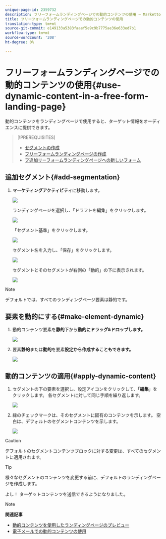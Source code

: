 ```yaml
---
unique-page-id: 2359732
description: フリーフォームランディングページでの動的コンテンツの使用 — Marketto Docs — 製品ドキュメント
title: フリーフォームランディングページでの動的コンテンツの使用
translation-type: tm+mt
source-git-commit: e149133a5383faaef5e9c9b7775ae36e633ed7b1
workflow-type: tm+mt
source-wordcount: '208'
ht-degree: 0%

---
```



# フリーフォームランディングページでの動的コンテンツの使用{#use-dynamic-content-in-a-free-form-landing-page}

動的コンテンツをランディングページで使用すると、ターゲット情報をオーディエンスに提供できます。

>[!PREREQUISITES]
>
>* [セグメントの作成](../../../../product-docs/personalization/segmentation-and-snippets/segmentation/create-a-segmentation.md)
>* [フリーフォームランディングページの作成](create-a-free-form-landing-page.md)
>* [フ追加リーフォームランディングページへの新しいフォーム](add-a-new-form-to-a-free-form-landing-page.md)

>



## 追加セグメント{#add-segmentation}

1. **マーケティングアクティビティ**&#x200B;に移動します。

   ![](assets/login-marketing-activities-2.png)

   ランディングページを選択し、「ドラフトを編集」をクリックします。

   ![](assets/landingpageeditdraft-1.jpg)

   「セグメント基準」をクリックします。

   ![](assets/image2014-9-17-12-3a8-3a46.png)

   セグメント名を入力し、「保存」をクリックします。

   ![](assets/image2014-9-17-12-3a8-3a53.png)

   セグメントとそのセグメントが右側の「動的」の下に表示されます。

   ![](assets/image2014-9-17-12-3a9-3a3.png)

>[!NOTE]
>
>デフォルトでは、すべてのランディングページ要素は静的です。

## 要素を動的にする{#make-element-dynamic}

1. 動的コンテンツ要素を&#x200B;**静的**&#x200B;下から&#x200B;**動的にドラッグ&amp;ドロップします。**

   ![](assets/image2014-9-17-12-3a10-3a8.png)

1. 要素&#x200B;**静的**&#x200B;または&#x200B;**動的**&#x200B;を要素&#x200B;**設定から作成することもできます。**

   ![](assets/image2014-9-17-12-3a10-3a14.png)

## 動的コンテンツの適用{#apply-dynamic-content}

1. セグメントの下の要素を選択し、設定アイコンをクリックして、「**編集**」をクリックします。 各セグメントに対して同じ手順を繰り返します。

   ![](assets/image2014-9-17-12-3a11-3a43.png)

1. 緑のチェックマークは、そのセグメントに固有のコンテンツを示します。 空白は、デフォルトのセグメントコンテンツを示します。

   ![](assets/image2014-9-17-12-3a12-3a52.png)

>[!CAUTION]
>
>デフォルトのセグメントコンテンツブロックに対する変更は、すべてのセグメントに適用されます。

>[!TIP]
>
>様々なセグメントのコンテンツを変更する前に、デフォルトのランディングページを作成します。

よし！ ターゲットコンテンツを送信できるようになりました。

>[!NOTE]
>
>**関連記事**
>
>* [動的コンテンツを使用したランディングページのプレビュー](../../../../product-docs/demand-generation/landing-pages/landing-page-actions/preview-a-landing-page-with-dynamic-content.md)
>* [電子メールでの動的コンテンツの使用](../../../../product-docs/email-marketing/general/functions-in-the-editor/using-dynamic-content-in-an-email.md)

>



